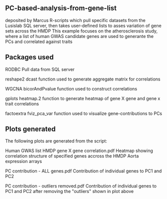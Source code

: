 ## PC-based-analysis-from-gene-list
deposited by Marcus
R-scripts which pull specific datasets from the Lusislab SQL server, then takes user-defined lists to asses variation of gene sets across the HMDP
This example focuses on the atherosclerosis study, where a list of human GWAS candidate genes are used to generante the PCs and correlated against traits

## Packages used
RODBC
Pull data from SQL server

reshape2
dcast function used to generate aggregate matrix for correlations

WGCNA 
bicorAndPvalue function used to construct correlations

gplots
heatmap.2 function to generate heatmap of gene X gene and gene x trait correlations

factoextra
fviz_pca_var function used to visualize gene-contributions to PCs

## Plots generated
The following plots are generated from the script:

Human GWAS list HMDP gene X gene correlation.pdf
Heatmap showing correlation structure of specified genes accross the HMDP Aorta expression arrays

PC contribution - ALL genes.pdf
Contribution of individual genes to PC1 and PC2

PC contribution - outliers removed.pdf
Contribution of individual genes to PC1 and PC2 after removing the "outliers" shown in plot above


                                              
